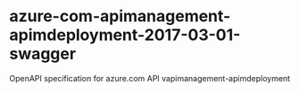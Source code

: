 # azure-com-apimanagement-apimdeployment-2017-03-01-swagger
OpenAPI specification for azure.com API vapimanagement-apimdeployment
